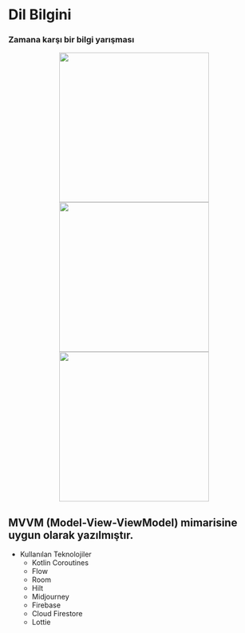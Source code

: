 # Dil Bilgini
### Zamana karşı bir bilgi yarışması

<p align="center">
<img src="https://github.com/Mejister/Dil-Bilgini/assets/109960945/14300986-2553-481f-b6e1-b5aad7c40369.png" width="300">
 <img  src="https://github.com/Mejister/Dil-Bilgini/assets/109960945/f013606b-1df4-4657-9583-a504452b7057.png" width="300">
 <img src="https://github.com/Mejister/Dil-Bilgini/assets/109960945/063b313f-684d-4db8-951f-22344cef7250.png" width="300">
  </p>

 ## MVVM (Model-View-ViewModel) mimarisine uygun olarak yazılmıştır.

 * Kullanılan Teknolojiler
    * Kotlin Coroutines 
    * Flow
    * Room
    * Hilt
    * Midjourney
    * Firebase
    * Cloud Firestore
    * Lottie

 
